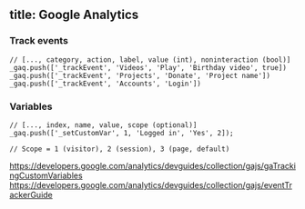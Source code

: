 title: Google Analytics
----

### Track events

    // [..., category, action, label, value (int), noninteraction (bool)]
    _gaq.push(['_trackEvent', 'Videos', 'Play', 'Birthday video', true])
    _gaq.push(['_trackEvent', 'Projects', 'Donate', 'Project name'])
    _gaq.push(['_trackEvent', 'Accounts', 'Login'])

### Variables

    // [..., index, name, value, scope (optional)]
    _gaq.push(['_setCustomVar', 1, 'Logged in', 'Yes', 2]);

    // Scope = 1 (visitor), 2 (session), 3 (page, default)

https://developers.google.com/analytics/devguides/collection/gajs/gaTrackingCustomVariables
https://developers.google.com/analytics/devguides/collection/gajs/eventTrackerGuide
